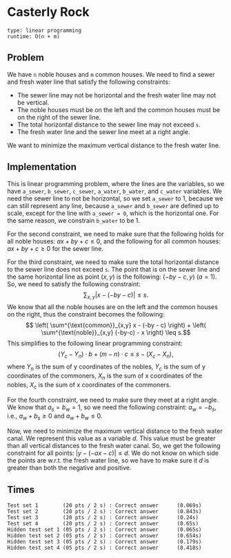 # Casterly Rock

```
type: linear programming
runtime: O(n + m)
```

## Problem

We have `n` noble houses and `m` common houses. We need to find a sewer and fresh
water line that satisfy the following constraints:
 - The sewer line may not be horizontal and the fresh water line may not be
   vertical.
 - The noble houses must be on the left and the common houses must be on the right
   of the sewer line.
 - The total horizontal distance to the sewer line may not exceed `s`.
 - The fresh water line and the sewer line meet at a right angle.

We want to minimize the maximum vertical distance to the fresh water line. 

## Implementation

This is linear programming problem, where the lines are the variables, so we have
`a_sewer`, `b_sewer`, `c_sewer`, `a_water`, `b_water`, and `c_water` variables.
We need the sewer line to not be horizontal, so we set `a_sewer` to 1, because we
can still represent any line, because `a_sewer` and `b_sewer` are defined up to
scale, except for the line with `a_sewer = 0`, which is the horizontal one. For
the same reason, we constrain `b_water` to be 1.

For the second constraint, we need to make sure that the following holds for all
noble houses: $ax + by + c \leq 0$, and the following for all common houses:
$ax + by + c \geq 0$ for the sewer line.

For the third constraint, we need to make sure the total horizontal distance to
the sewer line does not exceed `s`. The point that is on the sewer line and the
same horizontal line as point $(x,y)$ is the following: $(-by-c, y)$ ($a=1$). So,
we need to satisfy the following constraint:
$$ \sum_{x,y} | x - (-by-c) | \leq s. $$
We know that all the noble houses are on the left and the common houses on the
right, thus the constraint becomes the following:
$$ \left( \sum^{\text{common}}_{x,y} x - (-by - c) \right) + \left( \sum^{\text{noble}}_{x,y} (-by-c) - x \right) \leq s.$$
This simplifies to the following linear programming constraint:
$$ (Y_c - Y_n) \cdot b + (m - n) \cdot c \leq s - (X_c - X_n), $$
where $Y_n$ is the sum of y coordinates of the nobles, $Y_c$ is the sum of y
coordinates of the commoners, $X_n$ is the sum of x coordinates of the nobles,
$X_c$ is the sum of x coordinates of the commoners.

For the fourth constraint, we need to make sure they meet at a right angle. We
know that $a_s = b_w = 1$, so we need the following constraint: $a_w = -b_s$, i.e.,
$a_w+b_s \geq 0$ and $a_w+b_w \leq 0$.

Now, we need to minimize the maximum vertical distance to the fresh water canal.
We represent this value as a variable $d$. This value must be greater than all
vertical distances to the fresh water canal. So, we get the following constraint
for all points: $|y-(-ax-c)| \leq d$. We do not know on which side the points are
w.r.t. the fresh water line, so we have to make sure it $d$ is greater than both
the negative and positive.

## Times

```
Test set 1        (20 pts / 2 s) : Correct answer      (0.069s)
Test set 2        (20 pts / 2 s) : Correct answer      (0.843s)
Test set 3        (20 pts / 2 s) : Correct answer      (0.24s)
Test set 4        (20 pts / 2 s) : Correct answer      (0.65s)
Hidden test set 1 (05 pts / 2 s) : Correct answer      (0.065s)
Hidden test set 2 (05 pts / 2 s) : Correct answer      (0.654s)
Hidden test set 3 (05 pts / 2 s) : Correct answer      (0.179s)
Hidden test set 4 (05 pts / 2 s) : Correct answer      (0.418s)
```
